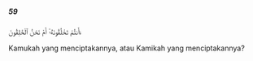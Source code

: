 ##### 59

<span class="ayah">ءَأَنتُمْ تَخْلُقُونَهُۥٓ أَمْ نَحْنُ ٱلْخَٰلِقُونَ</span>

<span class="ayah_translation">Kamukah yang menciptakannya, atau Kamikah yang menciptakannya?</span>
